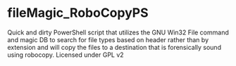 # fileMagic_RoboCopyPS
Quick and dirty PowerShell script that utilizes the GNU Win32 File command and magic DB to search for file types based on header rather than by extension and will copy the files to a destination that is forensically sound using robocopy. Licensed under GPL v2
